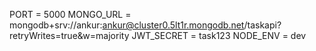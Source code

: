PORT = 5000
MONGO_URL = mongodb+srv://ankur:ankur@cluster0.5lt1r.mongodb.net/taskapi?retryWrites=true&w=majority
JWT_SECRET = task123
NODE_ENV = dev
